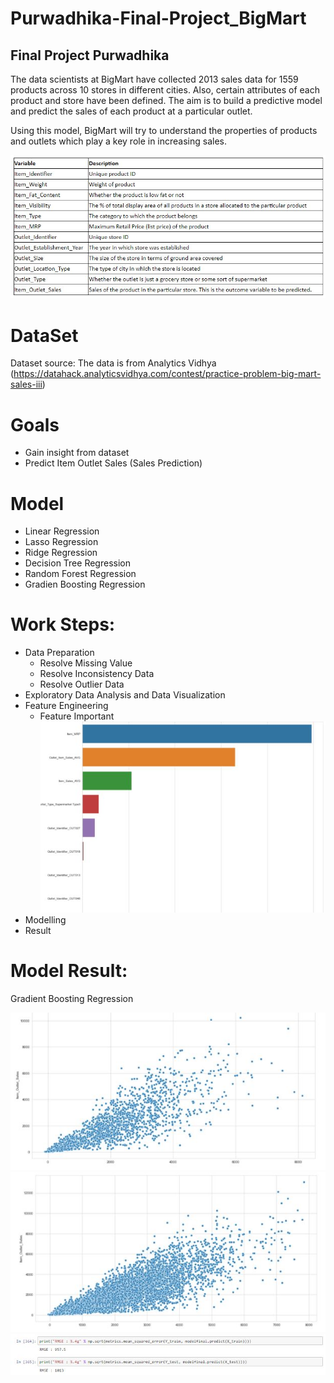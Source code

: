 # Purwadhika-Final-Project_BigMart
Final Project Purwadhika
--------------------------------------
The data scientists at BigMart have collected 2013 sales data for 1559 products across 10 stores in different cities. Also, certain attributes of each product and store have been defined. The aim is to build a predictive model and predict the sales of each product at a particular outlet.

Using this model, BigMart will try to understand the properties of products and outlets which play a key role in increasing sales.

![alt text](https://github.com/aldowista/Purwadhika-Final-Project-BigMart/blob/main/BigMart_Legend.JPG?raw=true)


# DataSet 
Dataset source: The data is from Analytics Vidhya (https://datahack.analyticsvidhya.com/contest/practice-problem-big-mart-sales-iii)

# Goals
 - Gain insight from dataset
 - Predict Item Outlet Sales (Sales Prediction)

# Model
 - Linear Regression
 - Lasso Regression
 - Ridge Regression
 - Decision Tree Regression
 - Random Forest Regression
 - Gradien Boosting Regression
 
# Work Steps:
 - Data Preparation
    - Resolve Missing Value
    - Resolve Inconsistency Data
    - Resolve Outlier Data
 - Exploratory Data Analysis and Data Visualization
 - Feature Engineering 
    - Feature Important
 ![alt text](https://github.com/aldowista/Purwadhika-Final-Project-BigMart/blob/main/BigMart_Feature_Imp.JPG?raw=true)
 - Modelling
 - Result
 
 # Model Result:
 Gradient Boosting Regression
  
  ![alt text](https://github.com/aldowista/Purwadhika-Final-Project-BigMart/blob/main/Result_1.JPG?raw=true)
  ![alt text](https://github.com/aldowista/Purwadhika-Final-Project-BigMart/blob/main/Result_2.JPG?raw=true)
  ![alt text](https://github.com/aldowista/Purwadhika-Final-Project-BigMart/blob/main/Result_3.JPG?raw=true)
 
 
